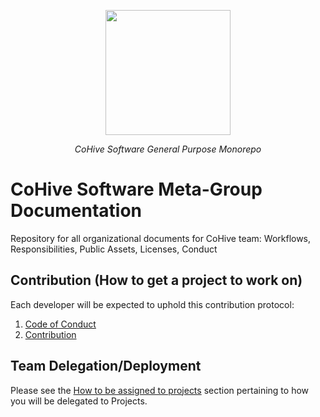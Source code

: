 <p align="center">
  <img src="https://res.cloudinary.com/dbdyc4klu/image/upload/v1690063149/Circle_Logo_Light_Text_Square_q1aowf.png" width="200"/>
</p>
<p align="center"><em>CoHive Software General Purpose Monorepo</em></p>

# CoHive Software Meta-Group Documentation
Repository for all organizational documents for CoHive team: Workflows, Responsibilities, Public Assets, Licenses, Conduct

## Contribution (How to get a project to work on)

Each developer will be expected to uphold this contribution protocol:

1. [Code of Conduct](./CODE_OF_CONDUCT.md)
2. [Contribution](./CONTRIBUTION.md)

## Team Delegation/Deployment
Please see the [How to be assigned to projects](./CONTRIBUTION.md#How-to-Be-Assigned-to-Projects) section pertaining to how you will be delegated to Projects.
